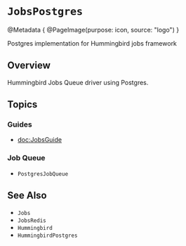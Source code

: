 # ``JobsPostgres``

@Metadata {
    @PageImage(purpose: icon, source: "logo")
}

Postgres implementation for Hummingbird jobs framework

## Overview

Hummingbird Jobs Queue driver using Postgres.

## Topics

### Guides

- <doc:JobsGuide>

### Job Queue

- ``PostgresJobQueue``

## See Also

- ``Jobs``
- ``JobsRedis``
- ``Hummingbird``
- ``HummingbirdPostgres``
